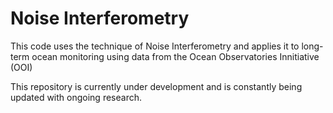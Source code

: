 # Noise Interferometry
This code uses the technique of Noise Interferometry and applies it to long-term
ocean monitoring using data from the Ocean Observatories Innitiative (OOI)

This repository is currently under development and is constantly being updated with ongoing research.